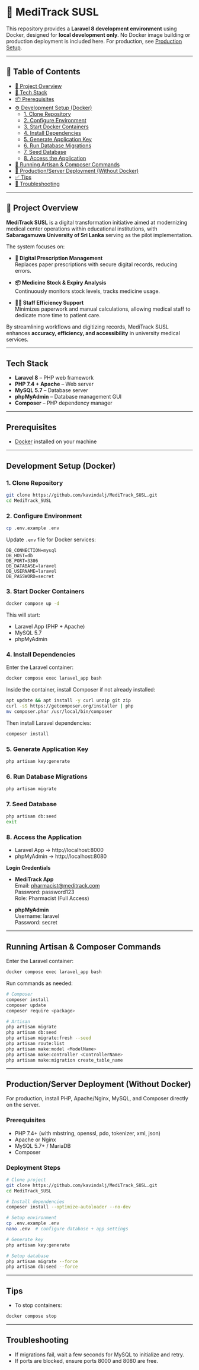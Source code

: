 # 🚀 MediTrack SUSL

This repository provides a **Laravel 8 development environment** using Docker, designed for **local development only**. No Docker image building or production deployment is included here. For production, see [Production Setup](#productionserver-deployment-without-docker).

***

## 📑 Table of Contents

- [🏥 Project Overview](#-project-overview)  
- [🧰 Tech Stack](#tech-stack)  
- [📦 Prerequisites](#prerequisites)  
- [⚙️ Development Setup (Docker)](#development-setup-docker)  
  - [1. Clone Repository](#1-clone-repository)  
  - [2. Configure Environment](#2-configure-environment)  
  - [3. Start Docker Containers](#3-start-docker-containers)  
  - [4. Install Dependencies](#4-install-dependencies)  
  - [5. Generate Application Key](#5-generate-application-key)  
  - [6. Run Database Migrations](#6-run-database-migrations)  
  - [7. Seed Database](#7-seed-database)  
  - [8. Access the Application](#8-access-the-application)  
- [🧾 Running Artisan & Composer Commands](#running-artisan--composer-commands)  
- [🚀 Production/Server Deployment (Without Docker)](#productionserver-deployment-without-docker)  
- [✅ Tips](#tips)  
- [🧼 Troubleshooting](#troubleshooting)  

***

## 🏥 Project Overview  

**MediTrack SUSL** is a digital transformation initiative aimed at modernizing medical center operations within educational institutions, with **Sabaragamuwa University of Sri Lanka** serving as the pilot implementation.  

The system focuses on:  

- **💊 Digital Prescription Management**  
  Replaces paper prescriptions with secure digital records, reducing errors.  

- **📦 Medicine Stock & Expiry Analysis**  
  Continuously monitors stock levels, tracks medicine usage.  

- **👩‍⚕️ Staff Efficiency Support**  
  Minimizes paperwork and manual calculations, allowing medical staff to dedicate more time to patient care.  

By streamlining workflows and digitizing records, MediTrack SUSL enhances **accuracy, efficiency, and accessibility** in university medical services.  

***

## Tech Stack

- **Laravel 8** – PHP web framework  
- **PHP 7.4 + Apache** – Web server  
- **MySQL 5.7** – Database server  
- **phpMyAdmin** – Database management GUI  
- **Composer** – PHP dependency manager  

***

## Prerequisites

- [Docker](https://docs.docker.com/get-docker/) installed on your machine  

***

## Development Setup (Docker)

### 1. Clone Repository

```bash
git clone https://github.com/kavindalj/MediTrack_SUSL.git
cd MediTrack_SUSL
```

### 2. Configure Environment

```bash
cp .env.example .env
```

Update `.env` file for Docker services:

```
DB_CONNECTION=mysql
DB_HOST=db
DB_PORT=3306
DB_DATABASE=laravel
DB_USERNAME=laravel
DB_PASSWORD=secret
```

### 3. Start Docker Containers

```bash
docker compose up -d
```

This will start:

- Laravel App (PHP + Apache)  
- MySQL 5.7  
- phpMyAdmin  

### 4. Install Dependencies

Enter the Laravel container:

```bash
docker compose exec laravel_app bash
```

Inside the container, install Composer if not already installed:

```bash
apt update && apt install -y curl unzip git zip
curl -sS https://getcomposer.org/installer | php
mv composer.phar /usr/local/bin/composer
```

Then install Laravel dependencies:

```bash
composer install
```

### 5. Generate Application Key

```bash
php artisan key:generate
```

### 6. Run Database Migrations

```bash
php artisan migrate
```

### 7. Seed Database

```bash
php artisan db:seed
exit
```

### 8. Access the Application

- Laravel App → http://localhost:8000  
- phpMyAdmin → http://localhost:8080  

**Login Credentials**

- **MediTrack App**  
  Email: [pharmacist@meditrack.com](mailto:pharmacist@meditrack.com)  
  Password: password123  
  Role: Pharmacist (Full Access)  

- **phpMyAdmin**  
  Username: laravel  
  Password: secret  

***

## Running Artisan & Composer Commands

Enter the Laravel container:

```bash
docker compose exec laravel_app bash
```

Run commands as needed:

```bash
# Composer
composer install
composer update
composer require <package>

# Artisan
php artisan migrate
php artisan db:seed
php artisan migrate:fresh --seed
php artisan route:list
php artisan make:model <ModelName>
php artisan make:controller <ControllerName>
php artisan make:migration create_table_name
```

***

## Production/Server Deployment (Without Docker)

For production, install PHP, Apache/Nginx, MySQL, and Composer directly on the server.

### Prerequisites

- PHP 7.4+ (with mbstring, openssl, pdo, tokenizer, xml, json)  
- Apache or Nginx  
- MySQL 5.7+ / MariaDB  
- Composer  

### Deployment Steps

```bash
# Clone project
git clone https://github.com/kavindalj/MediTrack_SUSL.git
cd MediTrack_SUSL

# Install dependencies
composer install --optimize-autoloader --no-dev

# Setup environment
cp .env.example .env
nano .env  # configure database + app settings

# Generate key
php artisan key:generate

# Setup database
php artisan migrate --force
php artisan db:seed --force
```

***

## Tips

- To stop containers:

```bash
docker compose stop
```

***

## Troubleshooting

- If migrations fail, wait a few seconds for MySQL to initialize and retry.  
- If ports are blocked, ensure ports 8000 and 8080 are free.